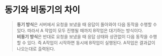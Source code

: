 # 동기와 비동기의 차이

> **동기 방식**은 서버에서 요청을 보냈을 때 응답이 돌아와야 다음 동작을 수행할 수 있다. 따라서 A 작업이 모두 진행될 때까지 B작업은 대기하는 방식이다. <br>
> **비동기 방식**은 반대로 요청을 보냈을 때 응답 상태와 상관없이 다음 동작을 수행할 수 있다. 즉 A작업이 시작하면 동시에 B작업이 실행된다. A작업은 결과값이 나오는대로 출력된다.
